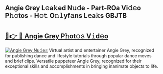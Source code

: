 ## Angie Grey L𝚎a𝚔ed N𝚞𝚍e - Part-ROa Vi𝚍𝚎o P𝚑𝚘tos - H𝚘𝚝 O𝚗𝚕yf𝚊ns L𝚎a𝚔s GBJTB

# <h2><a href="http://kf7u20f.oniu.top/?m=Angie+Grey">🔗👉 🔴 Angie Grey P𝚑ot𝚘𝚜 V𝚒d𝚎o</a></h2>

[![Angie Grey Nu𝚍e𝚜](https://i.imgur.com/0qMVB7G.gif)](http://kf7u20f.oniu.top/?m=Angie+Grey)
Virtual artist and entertainer Angie Grey, recognized for publishing dance and lifestyle tutorials through popular dance moves and brief clips. Versatile puppeteer Angie Grey, recognized for their exceptional skills and accomplishments in bringing inanimate objects to life.  
